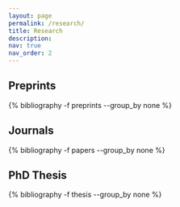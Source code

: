 ```yaml
---
layout: page
permalink: /research/
title: Research
description:
nav: true
nav_order: 2
---
```

<!-- _pages/publications.md -->
## Preprints
<div class="publications">

{% bibliography -f preprints --group_by none %}

</div>

## Journals
<div class="publications">

{% bibliography -f papers --group_by none %}

</div>

## PhD Thesis
<div class="publications">

 {% bibliography -f thesis --group_by none %}

</div>
